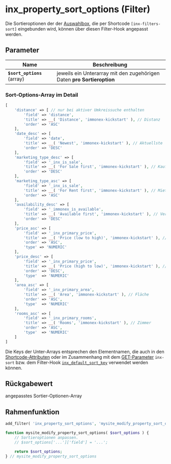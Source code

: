 # inx_property_sort_options (Filter)

Die Sortieroptionen der der [Auswahlbox](/komponenten/sortierung), die per Shortcode `[inx-filters-sort]` eingebunden wird, können über diesen Filter-Hook angepasst werden.

## Parameter

| Name | Beschreibung |
| ---- | ------------ |
| **`$sort_options`** (array) | jeweils ein Unterarray mit den zugehörigen Daten **pro Sortieroption** |

### Sort-Options-Array im Detail

```php
[
    'distance' => [ // nur bei aktiver Umkreissuche enthalten
        'field' => 'distance',
        'title' => __( 'Distance', 'immonex-kickstart' ), // Distanz
        'order' => 'ASC'
    ],
    'date_desc' => [
        'field' => 'date',
        'title' => __( 'Newest', 'immonex-kickstart' ), // Aktuellste
        'order' => 'DESC'
    ],
    'marketing_type_desc' => [
        'field' => '_inx_is_sale',
        'title' => __( 'For Sale first', 'immonex-kickstart' ), // Kaufobjekte zuerst
        'order' => 'DESC'
    ],
    'marketing_type_asc' => [
        'field' => '_inx_is_sale',
        'title' => __( 'For Rent first', 'immonex-kickstart' ), // Mietobjekte zuerst
        'order' => 'ASC'
    ],
    'availability_desc' => [
        'field' => '_immonex_is_available',
        'title' => __( 'Available first', 'immonex-kickstart' ), // Verfügbare zuerst
        'order' => 'DESC'
    ],
    'price_asc' => [
        'field' => '_inx_primary_price',
        'title' => __( 'Price (low to high)', 'immonex-kickstart' ), // Preis (aufsteigend)
        'order' => 'ASC',
        'type' => 'NUMERIC'
    ],
    'price_desc' => [
        'field' => '_inx_primary_price',
        'title' => __( 'Price (high to low)', 'immonex-kickstart' ), // Preis (absteigend)
        'order' => 'DESC',
        'type'  => 'NUMERIC'
    ],
    'area_asc' => [
        'field' => '_inx_primary_area',
        'title' => __( 'Area', 'immonex-kickstart' ), // Fläche
        'order' => 'ASC',
        'type'  => 'NUMERIC'
    ],
    'rooms_asc' => [
        'field' => '_inx_primary_rooms',
        'title' => __( 'Rooms', 'immonex-kickstart' ), // Zimmer
        'order' => 'ASC',
        'type'  => 'NUMERIC'
    ]
]
```

Die Keys der Unter-Arrays entsprechen den Elementnamen, die auch in den [Shortcode-Attributen](/komponenten/sortierung#attribute) oder im Zusammenhang mit dem [GET-Parameter](/schnellstart/einbindung#get-parameter) `inx-sort` bzw. dem Filter-Hook [`inx_default_sort_key`](filter-inx-default-sort-key) verwendet werden können.

## Rückgabewert

angepasstes Sortier-Optionen-Array

## Rahmenfunktion

[](_info-snippet-einbindung.md ':include')

```php
add_filter( 'inx_property_sort_options', 'mysite_modify_property_sort_options' );

function mysite_modify_property_sort_options( $sort_options ) {
    // Sortieroptionen anpassen.
    // $sort_options['...']['field'] = '...';

    return $sort_options;
} // mysite_modify_property_sort_options
```

[](_backlink.md ':include')